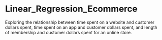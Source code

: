 # Linear_Regression_Ecommerce
Exploring the relationship between time spent on a website and customer dollars spent, time spent on an app and customer dollars spent, and length of membership and customer dollars spent for an online store.
